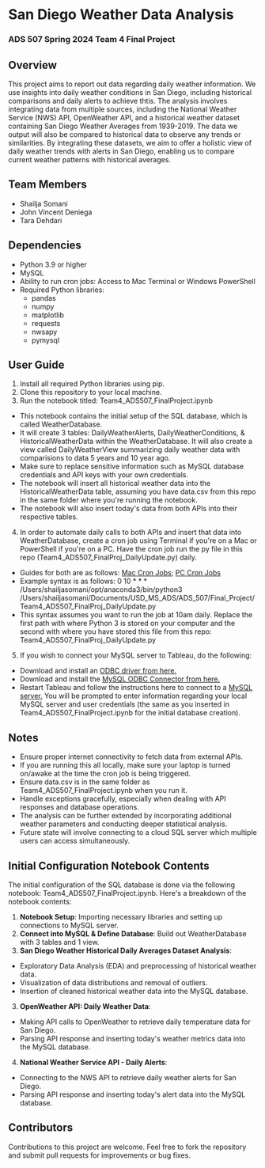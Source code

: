 # San Diego Weather Data Analysis
### ADS 507 Spring 2024 Team 4 Final Project

## Overview
This project aims to report out data regarding daily weather information. We use insights into daily weather conditions in San Diego, including historical comparisons and daily alerts to achieve thtis. The analysis involves integrating data from multiple sources, including the National Weather Service (NWS) API, OpenWeather API, and a historical weather dataset containing San Diego Weather Averages from 1939-2019. The data we output will also be compared to historical data to observe any trends or similarities. By integrating these datasets, we aim to offer a holistic view of daily weather trends with alerts in San Diego, enabling us to compare current weather patterns with historical averages.

## Team Members
- Shailja Somani
- John Vincent Deniega
- Tara Dehdari

## Dependencies
- Python 3.9 or higher
- MySQL
- Ability to run cron jobs: Access to Mac Terminal or Windows PowerShell
- Required Python libraries:
  - pandas
  - numpy
  - matplotlib
  - requests
  - nwsapy
  - pymysql

## User Guide
1. Install all required Python libraries using pip.
2. Clone this repository to your local machine.
3. Run the notebook titled: Team4_ADS507_FinalProject.ipynb
* This notebook contains the initial setup of the SQL database, which is called WeatherDatabase.
* It will create 3 tables: DailyWeatherAlerts, DailyWeatherConditions, & HistoricalWeatherData within the WeatherDatabase. It will also create a view called DailyWeatherView summarizing daily weather data with comparisions to data 5 years and 10 year ago.
* Make sure to replace sensitive information such as MySQL database credentials and API keys with your own credentials.
* The notebook will insert all historical weather data into the HistoricalWeatherData table, assuming you have data.csv from this repo in the same folder where you're running the notebook.
* The notebook will also insert today's data from both APIs into their respective tables.
4. In order to automate daily calls to both APIs and insert that data into WeatherDatabase, create a cron job using Terminal if you're on a Mac or PowerShell if you're on a PC. Have the cron job run the py file in this repo (Team4_ADS507_FinalProj_DailyUpdate.py) daily. 
* Guides for both are as follows: [Mac Cron Jobs](https://phoenixnap.com/kb/cron-job-mac); [PC Cron Jobs](https://phoenixnap.com/kb/cron-job-windows#)
* Example syntax is as follows: 0 10 * * * /Users/shailjasomani/opt/anaconda3/bin/python3 /Users/shailjasomani/Documents/USD_MS_ADS/ADS_507/Final_Project/Team4_ADS507_FinalProj_DailyUpdate.py
* This syntax assumes you want to run the job at 10am daily. Replace the first path with where Python 3 is stored on your computer and the second with where you have stored this file from this repo: Team4_ADS507_FinalProj_DailyUpdate.py
5. If you wish to connect your MySQL server to Tableau, do the following:
* Download and install an [ODBC driver from here.](https://www.iodbc.org/dataspace/doc/iodbc/wiki/iodbcWiki/Downloads#Mac%20OS%20X)
* Download and install the [MySQL ODBC Connector from here.](https://dev.mysql.com/downloads/connector/odbc/)
* Restart Tableau and follow the instructions here to connect to a [MySQL server.](https://help.tableau.com/current/pro/desktop/en-us/examples_mysql.htm?_gl=1*16tubdr*_ga*NTE0MzEyNTMyLjE3MDgzOTEyOTc.*_ga_8YLN0SNXVS*MTcwODM5MTI5Ni4xLjEuMTcwODM5MTMzOS4wLjAuMA) You will be prompted to enter information regarding your local MySQL server and user credentials (the same as you inserted in Team4_ADS507_FinalProject.ipynb for the initial database creation).  

## Notes
- Ensure proper internet connectivity to fetch data from external APIs.
- If you are running this all locally, make sure your laptop is turned on/awake at the time the cron job is being triggered.
- Ensure data.csv is in the same folder as Team4_ADS507_FinalProject.ipynb when you run it. 
- Handle exceptions gracefully, especially when dealing with API responses and database operations.
- The analysis can be further extended by incorporating additional weather parameters and conducting deeper statistical analysis.
- Future state will involve connecting to a cloud SQL server which multiple users can access simultaneously.

## Initial Configuration Notebook Contents
The initial configuration of the SQL database is done via the following notebook: Team4_ADS507_FinalProject.ipynb. Here's a breakdown of the notebook contents:

1. **Notebook Setup**: Importing necessary libraries and setting up connections to MySQL server.
2. **Connect into MySQL & Define Database**: Build out WeatherDatabase with 3 tables and 1 view.
3. **San Diego Weather Historical Daily Averages Dataset Analysis**:
- Exploratory Data Analysis (EDA) and preprocessing of historical weather data.
- Visualization of data distributions and removal of outliers.
- Insertion of cleaned historical weather data into the MySQL database.
3. **OpenWeather API: Daily Weather Data**:
- Making API calls to OpenWeather to retrieve daily temperature data for San Diego.
- Parsing API response and inserting today's weather metrics data into the MySQL database.
4. **National Weather Service API - Daily Alerts**:
- Connecting to the NWS API to retrieve daily weather alerts for San Diego.
- Parsing API response and inserting today's alert data into the MySQL database.

## Contributors
Contributions to this project are welcome. Feel free to fork the repository and submit pull requests for improvements or bug fixes.

